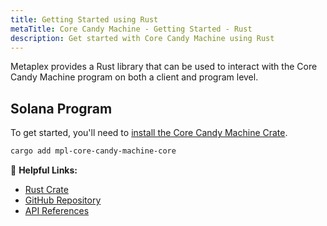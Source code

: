 ```yaml
---
title: Getting Started using Rust
metaTitle: Core Candy Machine - Getting Started - Rust
description: Get started with Core Candy Machine using Rust
---
```



Metaplex provides a Rust library that can be used to interact with the Core Candy Machine program on both a client and program level.


## Solana Program

To get started, you'll need to [install the Core Candy Machine Crate](https://crates.io/crates/mpl-core-candy-machine-core/).

```sh
cargo add mpl-core-candy-machine-core
```


🔗 **Helpful Links:**
- [Rust Crate](https://crates.io/crates/mpl-core-candy-machine-core/)
- [GitHub Repository](https://github.com/metaplex-foundation/mpl-core-candy-machine)
- [API References](https://docs.rs/mpl-core-candy-machine-core/)
